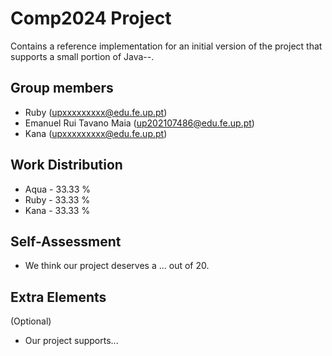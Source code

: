 # Comp2024 Project

Contains a reference implementation for an initial version of the project that supports a small portion of Java--.

## Group members

- Ruby (upxxxxxxxxx@edu.fe.up.pt)
- Emanuel Rui Tavano Maia (up202107486@edu.fe.up.pt)
- Kana (upxxxxxxxxx@edu.fe.up.pt)

## Work Distribution

- Aqua - 33.33 %
- Ruby - 33.33 %
- Kana - 33.33 %

## Self-Assessment

- We think our project deserves a ... out of 20.

## Extra Elements

(Optional)
- Our project supports...